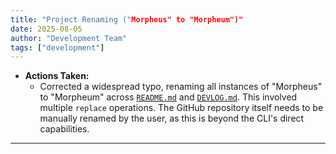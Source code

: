 ```yaml
---
title: "Project Renaming ("Morpheus" to "Morpheum")"
date: 2025-08-05
author: "Development Team"
tags: ["development"]
---
```


- **Actions Taken:**
  - Corrected a widespread typo, renaming all instances of "Morpheus" to
    "Morpheum" across [`README.md`](README.md) and [`DEVLOG.md`](DEVLOG.md).
    This involved multiple `replace` operations. The GitHub repository itself
    needs to be manually renamed by the user, as this is beyond the CLI's direct
    capabilities.

---